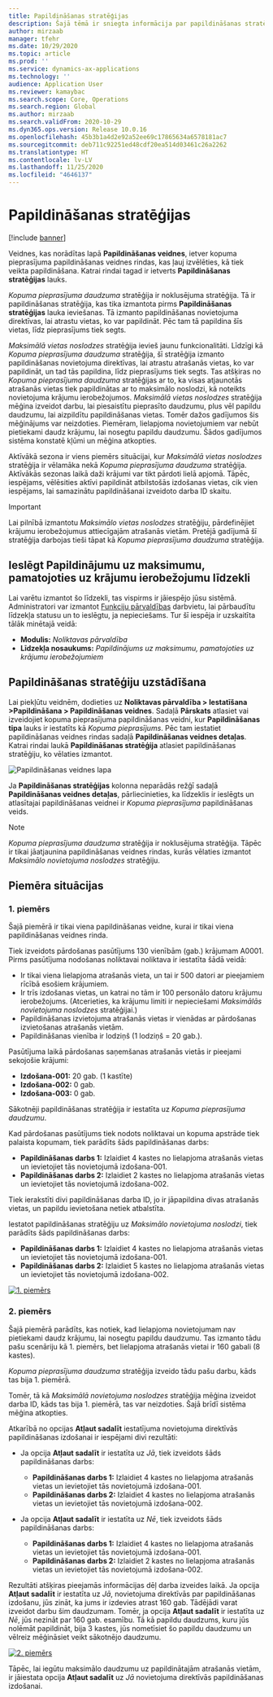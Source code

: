 ```yaml
---
title: Papildināšanas stratēģijas
description: Šajā tēmā ir sniegta informācija par papildināšanas stratēģijām un izskaidrots, kā var izmantot Papildināšanas stratēģijas lauku, kas atrodas kopuma pieprasījuma papildināšanas veidnes rindās, lai izvēlētos, kā tiek veikta papildināšana.
author: mirzaab
manager: tfehr
ms.date: 10/29/2020
ms.topic: article
ms.prod: ''
ms.service: dynamics-ax-applications
ms.technology: ''
audience: Application User
ms.reviewer: kamaybac
ms.search.scope: Core, Operations
ms.search.region: Global
ms.author: mirzaab
ms.search.validFrom: 2020-10-29
ms.dyn365.ops.version: Release 10.0.16
ms.openlocfilehash: 45b3b1a4d2e92a52ee69c17865634a6578181ac7
ms.sourcegitcommit: deb711c92251ed48cdf20ea514d03461c26a2262
ms.translationtype: HT
ms.contentlocale: lv-LV
ms.lasthandoff: 11/25/2020
ms.locfileid: "4646137"
---
```

# <a name="replenishment-strategies"></a>Papildināšanas stratēģijas

[!include [banner](../includes/banner.md)]

Veidnes, kas norādītas lapā **Papildināšanas veidnes**, ietver kopuma pieprasījuma papildināšanas veidnes rindas, kas ļauj izvēlēties, kā tiek veikta papildināšana. Katrai rindai tagad ir ietverts **Papildināšanas stratēģijas** lauks.

*Kopuma pieprasījuma daudzuma* stratēģija ir noklusējuma stratēģija. Tā ir papildināšanas stratēģija, kas tika izmantota pirms **Papildināšanas stratēģijas** lauka ieviešanas. Tā izmanto papildināšanas novietojuma direktīvas, lai atrastu vietas, ko var papildināt. Pēc tam tā papildina šīs vietas, līdz pieprasījums tiek segts.

*Maksimālā vietas noslodzes* stratēģija ievieš jaunu funkcionalitāti. Līdzīgi kā *Kopuma pieprasījuma daudzuma* stratēģija, šī stratēģija izmanto papildināšanas novietojuma direktīvas, lai atrastu atrašanās vietas, ko var papildināt, un tad tās papildina, līdz pieprasījums tiek segts. Tas atšķiras no *Kopuma pieprasījuma daudzuma* stratēģijas ar to, ka visas atjaunotās atrašanās vietas tiek papildinātas ar to maksimālo noslodzi, kā noteikts novietojuma krājumu ierobežojumos. *Maksimālā vietas noslodzes* stratēģija mēģina izveidot darbu, lai piesaistītu pieprasīto daudzumu, plus vēl papildu daudzumu, lai aizpildītu papildināšanas vietas. Tomēr dažos gadījumos šis mēģinājums var neizdoties. Piemēram, lielapjoma novietojumiem var nebūt pietiekami daudz krājumu, lai nosegtu papildu daudzumu. Šādos gadījumos sistēma konstatē kļūmi un mēģina atkopties.

Aktīvākā sezona ir viens piemērs situācijai, kur *Maksimālā vietas noslodzes* stratēģija ir vēlamāka nekā *Kopuma pieprasījuma daudzuma* stratēģija. Aktīvākās sezonas laikā daži krājumi var tikt pārdoti lielā apjomā. Tāpēc, iespējams, vēlēsities aktīvi papildināt atbilstošās izdošanas vietas, cik vien iespējams, lai samazinātu papildināšanai izveidoto darba ID skaitu.

> [!IMPORTANT]
> Lai pilnībā izmantotu *Maksimālo vietas noslodzes* stratēģiju, pārdefinējiet krājumu ierobežojumus attiecīgajām atrašanās vietām. Pretējā gadījumā šī stratēģija darbojas tieši tāpat kā *Kopuma pieprasījuma daudzuma* stratēģija.

## <a name="turn-on-the-replenish-to-max-based-on-stocking-limits-feature"></a>Ieslēgt Papildinājumu uz maksimumu, pamatojoties uz krājumu ierobežojumu līdzekli

Lai varētu izmantot šo līdzekli, tas vispirms ir jāiespējo jūsu sistēmā. Administratori var izmantot [Funkciju pārvaldības](../../fin-ops-core/fin-ops/get-started/feature-management/feature-management-overview.md) darbvietu, lai pārbaudītu līdzekļa statusu un to ieslēgtu, ja nepieciešams. Tur šī iespēja ir uzskaitīta tālāk minētajā veidā:

- **Modulis:** *Noliktavas pārvaldība*
- **Līdzekļa nosaukums:** *Papildinājums uz maksimumu, pamatojoties uz krājumu ierobežojumiem*

## <a name="set-up-replenishment-strategies"></a>Papildināšanas stratēģiju uzstādīšana

Lai piekļūtu veidnēm, dodieties uz **Noliktavas pārvaldība \> Iestatīšana \>Papildināšana \> Papildināšanas veidnes**. Sadaļā **Pārskats** atlasiet vai izveidojiet kopuma pieprasījuma papildināšanas veidni, kur **Papildināšanas tipa** lauks ir iestatīts kā  *Kopuma pieprasījums*. Pēc tam iestatiet papildināšanas veidnes rindas sadaļā **Papildināšanas veidnes detaļas**. Katrai rindai laukā **Papildināšanas stratēģija** atlasiet papildināšanas stratēģiju, ko vēlaties izmantot.

![Papildināšanas veidnes lapa](media/ReplenTempWaveDmdMaxLocCap.png "Papildināšanas veidnes lapa")

Ja **Papildināšanas stratēģijas** kolonna neparādās režģī sadaļā **Papildināšanas veidnes detaļas**, pārliecinieties, ka līdzeklis ir ieslēgts un atlasītajai papildināšanas veidnei ir *Kopuma pieprasījuma* papildināšanas veids.

> [!NOTE]
> *Kopuma pieprasījuma daudzuma* stratēģija ir noklusējuma stratēģija. Tāpēc ir tikai jāatjaunina papildināšanas veidnes rindas, kurās vēlaties izmantot *Maksimālo novietojuma noslodzes* stratēģiju.

## <a name="example-scenarios"></a>Piemēra situācijas

### <a name="example-1"></a>1. piemērs

Šajā piemērā ir tikai viena papildināšanas veidne, kurai ir tikai viena papildināšanas veidnes rinda.

Tiek izveidots pārdošanas pasūtījums 130 vienībām (gab.) krājumam A0001. Pirms pasūtījuma nodošanas noliktavai noliktava ir iestatīta šādā veidā:

- Ir tikai viena lielapjoma atrašanās vieta, un tai ir 500 datori ar pieejamiem rīcībā esošiem krājumiem.
- Ir trīs izdošanas vietas, un katrai no tām ir 100 personālo datoru krājumu ierobežojums. (Atcerieties, ka krājumu limiti ir nepieciešami *Maksimālās novietojuma noslodzes* stratēģijai.)
- Papildināšanas izvietojuma atrašanās vietas ir vienādas ar pārdošanas izvietošanas atrašanās vietām.
- Papildināšanas vienība ir lodziņš (1 lodziņš = 20 gab.).

Pasūtījuma laikā pārdošanas saņemšanas atrašanās vietās ir pieejami sekojošie krājumi:

- **Izdošana-001:** 20 gab. (1 kastīte)
- **Izdošana-002:** 0 gab.
- **Izdošana-003:** 0 gab.

Sākotnēji papildināšanas stratēģija ir iestatīta uz *Kopuma pieprasījuma daudzumu*.

Kad pārdošanas pasūtījums tiek nodots noliktavai un kopuma apstrāde tiek palaista kopumam, tiek parādīts šāds papildināšanas darbs:

- **Papildināšanas darbs 1:** Izlaidiet 4 kastes no lielapjoma atrašanās vietas un ievietojiet tās novietojumā izdošana-001.
- **Papildināšanas darbs 2:** Izlaidiet 2 kastes no lielapjoma atrašanās vietas un ievietojiet tās novietojumā izdošana-002.

Tiek ierakstīti divi papildināšanas darba ID, jo ir jāpapildina divas atrašanās vietas, un papildu ievietošana netiek atbalstīta.

Iestatot papildināšanas stratēģiju uz *Maksimālo novietojuma noslodzi*, tiek parādīts šāds papildināšanas darbs:

- **Papildināšanas darbs 1:** Izlaidiet 4 kastes no lielapjoma atrašanās vietas un ievietojiet tās novietojumā izdošana-001.
- **Papildināšanas darbs 2:** Izlaidiet 5 kastes no lielapjoma atrašanās vietas un ievietojiet tās novietojumā izdošana-002.

[![1. piemērs](media/ReplenTemp_example_1.png "1. piemērs")](media/ReplenTemp_example_1_large.png)

### <a name="example-2"></a>2. piemērs

Šajā piemērā parādīts, kas notiek, kad lielapjoma novietojumam nav pietiekami daudz krājumu, lai nosegtu papildu daudzumu. Tas izmanto tādu pašu scenāriju kā 1. piemērs, bet lielapjoma atrašanās vietai ir 160 gabali (8 kastes).

*Kopuma pieprasījuma daudzuma* stratēģija izveido tādu pašu darbu, kāds tas bija 1. piemērā.

Tomēr, tā kā *Maksimālā novietojuma noslodzes* stratēģija mēģina izveidot darba ID, kāds tas bija 1. piemērā, tas var neizdoties. Šajā brīdī sistēma mēģina atkopties.

Atkarībā no opcijas **Atļaut sadalīt** iestatījuma novietojuma direktīvās papildināšanas izdošanai ir iespējami divi rezultāti:

- Ja opcija **Atļaut sadalīt** ir iestatīta uz *Jā*, tiek izveidots šāds papildināšanas darbs:

    - **Papildināšanas darbs 1:** Izlaidiet 4 kastes no lielapjoma atrašanās vietas un ievietojiet tās novietojumā izdošana-001.
    - **Papildināšanas darbs 2:** Izlaidiet 4 kastes no lielapjoma atrašanās vietas un ievietojiet tās novietojumā izdošana-002.

- Ja opcija **Atļaut sadalīt** ir iestatīta uz *Nē*, tiek izveidots šāds papildināšanas darbs:

    - **Papildināšanas darbs 1:** Izlaidiet 4 kastes no lielapjoma atrašanās vietas un ievietojiet tās novietojumā izdošana-001.
    - **Papildināšanas darbs 2:** Izlaidiet 2 kastes no lielapjoma atrašanās vietas un ievietojiet tās novietojumā izdošana-002.

Rezultāti atšķiras pieejamās informācijas dēļ darba izveides laikā. Ja opcija **Atļaut sadalīt** ir iestatīta uz *Jā*, novietojuma direktīvās par papildināšanas izdošanu, jūs zināt, ka jums ir izdevies atrast 160 gab. Tādējādi varat izveidot darbu šim daudzumam. Tomēr, ja opcija **Atļaut sadalīt** ir iestatīta uz *Nē*, jūs nezināt par 160 gab. esamību. Tā kā papildu daudzums, kuru jūs nolēmāt papildināt, bija 3 kastes, jūs nometīsiet šo papildu daudzumu un vēlreiz mēģināsiet veikt sākotnējo daudzumu.

[![2. piemērs](media/ReplenTemp_example_2.png "2. piemērs")](media/ReplenTemp_example_2_large.png)

Tāpēc, lai iegūtu maksimālo daudzumu uz papildinātajām atrašanās vietām, ir jāiestata opcija **Atļaut sadalīt** uz *Jā* novietojuma direktīvās papildināšanas izdošanai.
